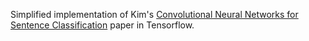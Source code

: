 Simplified implementation of Kim's [Convolutional Neural Networks for Sentence Classification](http://arxiv.org/abs/1408.5882) paper in Tensorflow.
